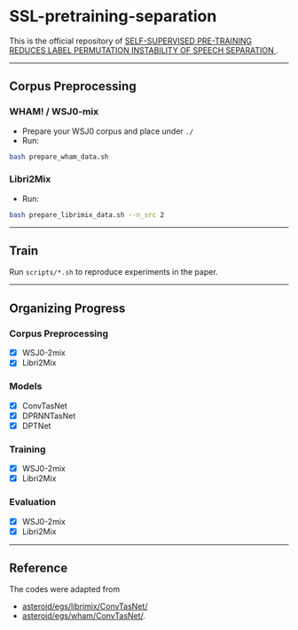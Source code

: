 # SSL-pretraining-separation
This is the official repository of [SELF-SUPERVISED PRE-TRAINING REDUCES LABEL PERMUTATION INSTABILITY OF SPEECH SEPARATION
](https://arxiv.org/pdf/2010.15366.pdf).

------------------------------------
Corpus Preprocessing
------------------------------------
### WHAM! / WSJ0-mix
- Prepare your WSJ0 corpus and place under `./`
- Run:
```bash
bash prepare_wham_data.sh
```

### Libri2Mix
- Run:
``` bash
bash prepare_librimix_data.sh --n_src 2
```

------------------------------------
Train
------------------------------------
Run `scripts/*.sh` to reproduce experiments in the paper.

------------------------------------
Organizing Progress
------------------------------------
### Corpus Preprocessing
* [x] WSJ0-2mix
* [x] Libri2Mix

### Models
* [x] ConvTasNet
* [x] DPRNNTasNet
* [x] DPTNet

### Training
* [x] WSJ0-2mix
* [x] Libri2Mix

### Evaluation
* [x] WSJ0-2mix
* [x] Libri2Mix

------------------------------------
Reference
------------------------------------
The codes were adapted from
- [asteroid/egs/librimix/ConvTasNet/](https://github.com/asteroid-team/asteroid/tree/master/egs/librimix/ConvTasNet)
- [asteroid/egs/wham/ConvTasNet/](https://github.com/asteroid-team/asteroid/tree/master/egs/wham/ConvTasNet).
